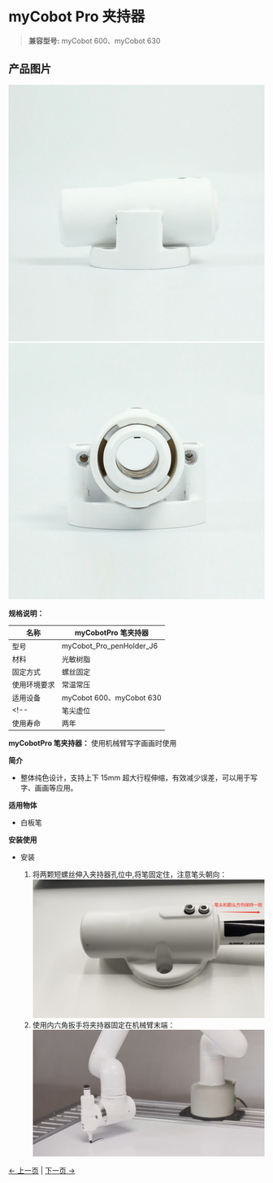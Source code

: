 # myCobot Pro 夹持器

> **兼容型号:** myCobot 600、myCobot 630

## 产品图片

<img src="../../../resources/1-ProductIntroduction/1.4/1.4.4-Holder/1-PenHoldPro/myCobotProPenHolder-1.jpg" alt="img-1" width="800" height=“auto” />

<img src="../../../resources/1-ProductIntroduction/1.4/1.4.4-Holder/1-PenHoldPro/myCobotProPenHolder-2.jpg" alt="img-2" width="800" height=“auto” />

**规格说明：**

| 名称         | myCobotPro 笔夹持器                       |
| ------------ | ----------------------------------------- |
| 型号         | myCobot_Pro_penHolder_J6                  |
| 材料         | 光敏树脂                                  |
| 固定方式     | 螺丝固定                                  |
| 使用环境要求 | 常温常压                                  |
| 适用设备     | myCobot 600、myCobot 630 |
<!-- | 笔尖虚位     | ±1 mm                                     |
| 使用寿命     | 两年                                      | -->
**myCobotPro 笔夹持器：** 使用机械臂写字画画时使用

**简介**

- 整体纯色设计，支持上下 15mm 超大行程伸缩，有效减少误差，可以用于写字、画画等应用。

**适用物体**

- 白板笔

**安装使用**

- 安装

  1. 将两颗短螺丝伸入夹持器孔位中,将笔固定住，注意笔头朝向：
     ![](../../../resources/1-ProductIntroduction/1.4/1.4.4-Holder/1-PenHoldPro/pen.png)
  2. 使用内六角扳手将夹持器固定在机械臂末端：  
     ![](../../../resources/1-ProductIntroduction/1.4/1.4.4-Holder/1-PenHoldPro/pen1.png)

<!-- ## 规格

| **名称**     | **myCobotPro 笔夹持器**                    |
| ------------ | ------------------------------------------ |
| 模型         | myCobot_Pro_penHolder_J6                   |
| 材料         | 光敏树脂                                   |
| 空笔尖       | ±1 mm                                      |
| 使用寿命     | 两年                                       |
| 固定方式     | 螺丝固定                                   |
| 使用环境要求 | 常温常压                                   |
| 适用设备     | ER myCobot 320 series, ER myPalletizer 600 |

## 用于物体

在使用机械臂书写和绘画时使用

**导引言**

- 整体纯色设计，支持上下 15 毫米超大笔画伸缩，有效减少误差，可用于书写、绘图等应用。

**适用对象**

- 白板笔

## 购买链接

- [淘宝](https://shop504055678.taobao.com)
- [shopify](https://shop.elephantrobotics.com/)

## 如何使用

1 安装 : <br>

<img src="../../../resources/1-ProductIntroduction/1.4/1.4.4-Holder/1-PenHoldPro/myCobotProPenHolder-3.jpg" alt="img-1" width="800" height=“auto” /> <br> -->

[← 上一页](../1.4.3-Camera/1-CameraModulePro.md) | [下一页 →](./2-PhoneHolderPro.md)

